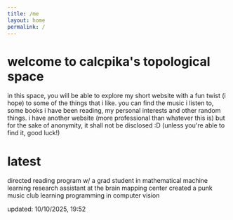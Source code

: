 ```yaml
---
title: /me
layout: home
permalink: /
---
```


# welcome to calcpika's topological space

in this space, you will be able to explore my short website with a fun twist (i hope) to some of the things that i like. you can find the music i listen to, some books i have been reading, my personal interests and other random things. i have another website (more professional than whatever this is) but for the sake of anonymity, it shall not be disclosed :D (unless you're able to find it, good luck!)

# latest

directed reading program w/ a grad student in mathematical machine learning
research assistant at the brain mapping center
created a punk music club
learning programming in computer vision

updated: 10/10/2025, 19:52
